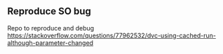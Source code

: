 ## Reproduce SO bug

Repo to reproduce and debug https://stackoverflow.com/questions/77962532/dvc-using-cached-run-although-parameter-changed
